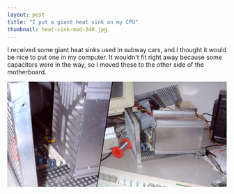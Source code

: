```yaml
---
layout: post
title: "I put a giant heat sink on my CPU"
thumbnail: heat-sink-mod-240.jpg
---
```

I received some giant heat sinks used in subway cars, and I thought it would be nice to put one in my computer. It wouldn't fit right away because some capacitors were in the way, so I moved these to the other side of the motherboard.

![Giant heat sink on CPU](/images/heat-sink-mod-800.jpg)
